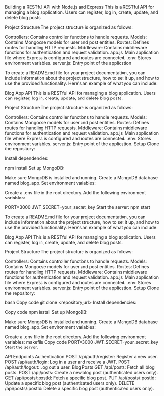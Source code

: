 Building a RESTful API with Node.js and Express
This is a RESTful API for managing a blog application. Users can register, log in, create, update, and delete blog posts.

Project Structure
The project structure is organized as follows:

Controllers: Contains controller functions to handle requests.
Models: Contains Mongoose models for user and post entities.
Routes: Defines routes for handling HTTP requests.
Middleware: Contains middleware functions for authentication and request validation.
app.js: Main application file where Express is configured and routes are connected.
.env: Stores environment variables.
server.js: Entry point of the application

To create a README.md file for your project documentation, you can include information about the project structure, how to set it up, and how to use the provided functionality. Here's an example of what you can include:

Blog App API
This is a RESTful API for managing a blog application. Users can register, log in, create, update, and delete blog posts.

Project Structure
The project structure is organized as follows:

Controllers: Contains controller functions to handle requests.
Models: Contains Mongoose models for user and post entities.
Routes: Defines routes for handling HTTP requests.
Middleware: Contains middleware functions for authentication and request validation.
app.js: Main application file where Express is configured and routes are connected.
.env: Stores environment variables.
server.js: Entry point of the application.
Setup
Clone the repository:

Install dependencies:

npm install
Set up MongoDB:

 Make sure MongoDB is installed and running.
 Create a MongoDB database named blog_app.
Set environment variables:

 Create a .env file in the root directory.
Add the following environment variables:

 PORT=3000
 JWT_SECRET=your_secret_key
Start the server:
 npm start

 
To create a README.md file for your project documentation, you can include information about the project structure, how to set it up, and how to use the provided functionality. Here's an example of what you can include:

Blog App API
This is a RESTful API for managing a blog application. Users can register, log in, create, update, and delete blog posts.

Project Structure
The project structure is organized as follows:

Controllers: Contains controller functions to handle requests.
Models: Contains Mongoose models for user and post entities.
Routes: Defines routes for handling HTTP requests.
Middleware: Contains middleware functions for authentication and request validation.
app.js: Main application file where Express is configured and routes are connected.
.env: Stores environment variables.
server.js: Entry point of the application.
Setup
Clone the repository:

bash
Copy code
git clone <repository_url>
Install dependencies:

Copy code
npm install
Set up MongoDB:

Make sure MongoDB is installed and running.
Create a MongoDB database named blog_app.
Set environment variables:

Create a .env file in the root directory.
Add the following environment variables:
makefile
Copy code
PORT=3000
JWT_SECRET=your_secret_key
Start the server:

API Endpoints
Authentication
 POST /api/auth/register: Register a new user.
 POST /api/auth/login: Log in a user and receive a JWT.
 POST /api/auth/logout: Log out a user.
Blog Posts
 GET /api/posts: Fetch all blog posts.
 POST /api/posts: Create a new blog post (authenticated users only).
 GET /api/posts/:postId: Fetch a specific blog post.
 PUT /api/posts/:postId: Update a specific blog post (authenticated users only).
 DELETE /api/posts/:postId: Delete a specific blog post (authenticated users only).